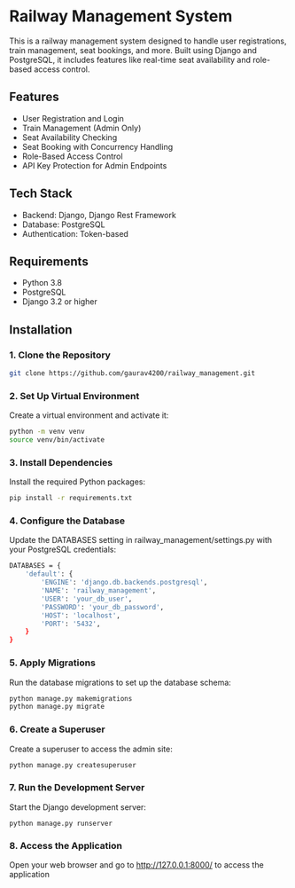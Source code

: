 # Railway Management System

This is a railway management system designed to handle user registrations, train management, seat bookings, and more. Built using Django and PostgreSQL, it includes features like real-time seat availability and role-based access control.

## Features

- User Registration and Login
- Train Management (Admin Only)
- Seat Availability Checking
- Seat Booking with Concurrency Handling
- Role-Based Access Control
- API Key Protection for Admin Endpoints

## Tech Stack

- Backend: Django, Django Rest Framework
- Database: PostgreSQL
- Authentication: Token-based

## Requirements

- Python 3.8
- PostgreSQL
- Django 3.2 or higher

## Installation

### 1. Clone the Repository

```bash
git clone https://github.com/gaurav4200/railway_management.git
``````

### 2. Set Up Virtual Environment
Create a virtual environment and activate it:

```bash
python -m venv venv
source venv/bin/activate
```
### 3. Install Dependencies
Install the required Python packages:
```bash
pip install -r requirements.txt
```
### 4. Configure the Database
Update the DATABASES setting in railway_management/settings.py with your PostgreSQL credentials:
```bash
DATABASES = {
    'default': {
        'ENGINE': 'django.db.backends.postgresql',
        'NAME': 'railway_management',
        'USER': 'your_db_user',
        'PASSWORD': 'your_db_password',
        'HOST': 'localhost',
        'PORT': '5432',
    }
}
```

### 5. Apply Migrations
Run the database migrations to set up the database schema:
```bash
python manage.py makemigrations
python manage.py migrate
```
### 6. Create a Superuser
Create a superuser to access the admin site:
```bash
python manage.py createsuperuser
```
### 7. Run the Development Server
Start the Django development server:
```
python manage.py runserver
```
### 8. Access the Application
Open your web browser and go to http://127.0.0.1:8000/ to access the application
